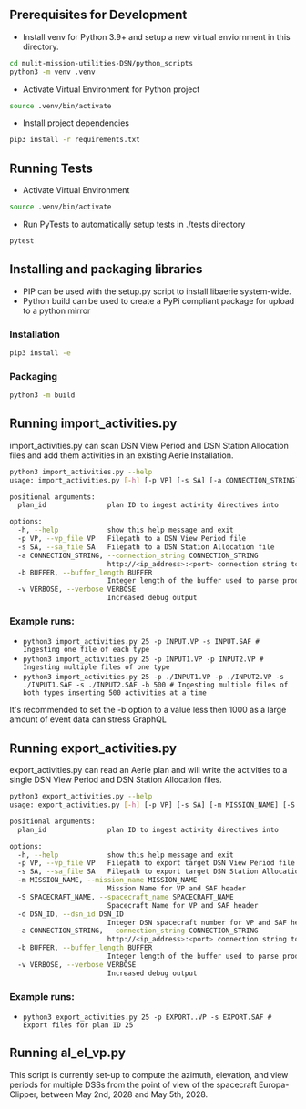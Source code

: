 ## Prerequisites for Development
- Install venv for Python 3.9+ and setup a new virtual enviornment in this directory.

```sh
cd mulit-mission-utilities-DSN/python_scripts
python3 -m venv .venv
```

- Activate Virtual Environment for Python project

```sh
source .venv/bin/activate
```

- Install project dependencies

```sh
pip3 install -r requirements.txt
```

## Running Tests

- Activate Virtual Environment

```sh
source .venv/bin/activate
```

- Run PyTests to automatically setup tests in ./tests directory

```sh
pytest
```

## Installing and packaging libraries
- PIP can be used with the setup.py script to install libaerie system-wide.
- Python build can be used to create a PyPi compliant package for upload to a python mirror

### Installation

```sh
pip3 install -e
```

### Packaging

```sh
python3 -m build
```

## Running import_activities.py

import_activities.py can scan DSN View Period and DSN Station Allocation files and add them activities in an existing Aerie Installation.

```sh
python3 import_activities.py --help
usage: import_activities.py [-h] [-p VP] [-s SA] [-a CONNECTION_STRING] [-b BUFFER] [-v VERBOSE] plan_id

positional arguments:
  plan_id               plan ID to ingest activity directives into

options:
  -h, --help            show this help message and exit
  -p VP, --vp_file VP   Filepath to a DSN View Period file
  -s SA, --sa_file SA   Filepath to a DSN Station Allocation file
  -a CONNECTION_STRING, --connection_string CONNECTION_STRING
                        http://<ip_address>:<port> connection string to graphql database
  -b BUFFER, --buffer_length BUFFER
                        Integer length of the buffer used to parse products, use if parsing large files
  -v VERBOSE, --verbose VERBOSE
                        Increased debug output
```

### Example runs:
- ```python3 import_activities.py 25 -p INPUT.VP -s INPUT.SAF # Ingesting one file of each type```
- ```python3 import_activities.py 25 -p INPUT1.VP -p INPUT2.VP # Ingesting multiple files of one type```
- ```python3 import_activities.py 25 -p ./INPUT1.VP -p ./INPUT2.VP -s ./INPUT1.SAF -s ./INPUT2.SAF -b 500 # Ingesting multiple files of both types inserting 500 activities at a time```

It's recommended to set the -b option to a value less then 1000 as a large amount of event data can stress GraphQL


## Running export_activities.py

export_activities.py can read an Aerie plan and will write the activities to a single DSN View Period and DSN Station Allocation files.

```sh
python3 export_activities.py --help
usage: export_activities.py [-h] [-p VP] [-s SA] [-m MISSION_NAME] [-S SPACECRAFT_NAME] [-d DSN_ID] [-a CONNECTION_STRING] [-b BUFFER] [-v VERBOSE] plan_id

positional arguments:
  plan_id               plan ID to ingest activity directives into

options:
  -h, --help            show this help message and exit
  -p VP, --vp_file VP   Filepath to export target DSN View Period file
  -s SA, --sa_file SA   Filepath to export target DSN Station Allocation file
  -m MISSION_NAME, --mission_name MISSION_NAME
                        Mission Name for VP and SAF header
  -S SPACECRAFT_NAME, --spacecraft_name SPACECRAFT_NAME
                        Spacecraft Name for VP and SAF header
  -d DSN_ID, --dsn_id DSN_ID
                        Integer DSN spacecraft number for VP and SAF header
  -a CONNECTION_STRING, --connection_string CONNECTION_STRING
                        http://<ip_address>:<port> connection string to graphql database
  -b BUFFER, --buffer_length BUFFER
                        Integer length of the buffer used to parse products, use if parsing large files
  -v VERBOSE, --verbose VERBOSE
                        Increased debug output
```

### Example runs:
- ```python3 export_activities.py 25 -p EXPORT..VP -s EXPORT.SAF # Export files for plan ID 25```

## Running al_el_vp.py
This script is currently set-up to compute the azimuth, elevation, and view periods for multiple DSSs from the point of view of the spacecraft Europa-Clipper, between May 2nd, 2028 and May 5th, 2028.
